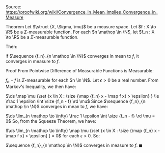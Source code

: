 # 

Source: https://proofwiki.org/wiki/Convergence_in_Mean_implies_Convergence_in_Measure

Theorem
Let $\struct {X, \Sigma, \mu}$ be a measure space. 
Let $f : X \to \R$ be a $\Sigma$-measurable function.
For each $n \mathop \in \N$, let $f_n : X \to \R$ be a $\Sigma$-measurable function.

Then:

if $\sequence {f_n}_{n \mathop \in \N}$ converges in mean to $f$, it converges in measure to $f$.


Proof
From Pointwise Difference of Measurable Functions is Measurable:

$f_n - f$ is $\Sigma$-measurable for each $n \in \N$.
Let $\epsilon > 0$ be a real number.
From Markov's Inequality, we then have: 

$\ds \map \mu {\set {x \in X : \size {\map {f_n} x - \map f x} > \epsilon} } \le \frac 1 \epsilon \int \size {f_n - f} \rd \mu$
Since $\sequence {f_n}_{n \mathop \in \N}$ converges in mean to $f$, we have: 

$\ds \lim_{n \mathop \to \infty} \frac 1 \epsilon \int \size {f_n - f} \rd \mu = 0$
So, from the Squeeze Theorem, we have: 

$\ds \lim_{n \mathop \to \infty} \map \mu {\set {x \in X : \size {\map {f_n} x - \map f x} > \epsilon} } = 0$
for each $\epsilon > 0$.
So:

$\sequence {f_n}_{n \mathop \in \N}$ converges in measure to $f$.
$\blacksquare$





